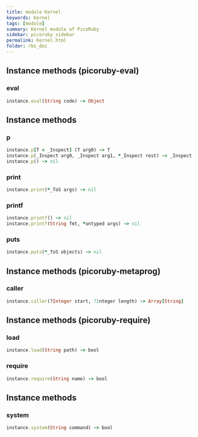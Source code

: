 ```yaml
---
title: module Kernel
keywords: Kernel
tags: [module]
summary: Kernel module of PicoRuby
sidebar: picoruby_sidebar
permalink: Kernel.html
folder: rbs_doc
---
```

## Instance methods (picoruby-eval)
### eval

```ruby
instance.eval(String code) -> Object
```
## Instance methods
### p

```ruby
instance.p[T < _Inspect] (T arg0) -> T
instance.p(_Inspect arg0, _Inspect arg1, *_Inspect rest) -> _Inspect
instance.p() -> nil
```
### print

```ruby
instance.print(*_ToS args) -> nil
```
### printf

```ruby
instance.printf() -> nil
instance.printf(String fmt, *untyped args) -> nil
```
### puts

```ruby
instance.puts(*_ToS objects) -> nil
```
## Instance methods (picoruby-metaprog)
### caller

```ruby
instance.caller(?Integer start, ?Integer length) -> Array[String]
```
## Instance methods (picoruby-require)
### load

```ruby
instance.load(String path) -> bool
```
### require

```ruby
instance.require(String name) -> bool
```
## Instance methods
### system

```ruby
instance.system(String command) -> bool
```

